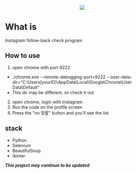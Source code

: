 <p align="center">
    <img src="https://github.com/s2ongmo/follow-check/assets/48545752/7bde1614-203f-4826-bc73-b5bc9194c496">
</p>

# What is
Instagram follow-back check program

## How to use
1. open chrome with port 9222
- ./chrome.exe --remote-debugging-port=9222 --user-data-dir="C:\Users\[yourID]\AppData\Local\Google\Chrome\User Data\Default"
- This dir may be different, so check it out
2. open chrome, login with Instagram
3. Run the code on the profile screen
4. Press the "no 맞팔" button and you'll see the list

## stack
- Python
- Selenium
- BeautifulSoup
- tkinter

***This project may continue to be updated***